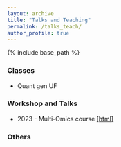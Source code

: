 ```yaml
---
layout: archive
title: "Talks and Teaching"
permalink: /talks_teach/
author_profile: true
---
```


{% include base_path %}


### Classes

- Quant gen UF

### Workshop and Talks 

- 2023 - Multi-Omics course [[html]](https://github.com/marcopxt/marcopxt.github.io/blob/master/talks_teach/Multi_Omics23/index.md)


### Others


